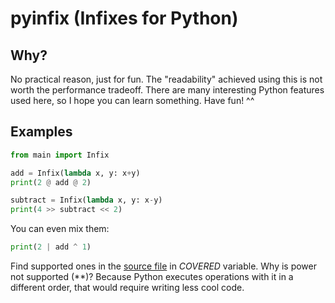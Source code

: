 # pyinfix (Infixes for Python)

## Why?

No practical reason, just for fun. The "readability" achieved using this is not worth the performance tradeoff. There are many interesting Python features used here, so I hope you can learn something.
Have fun! ^^

## Examples

```py
from main import Infix

add = Infix(lambda x, y: x+y)
print(2 @ add @ 2)

subtract = Infix(lambda x, y: x-y)
print(4 >> subtract << 2)
```

You can even mix them:

```py
print(2 | add ^ 1)
```

Find supported ones in the [source file](./main.py) in *COVERED* variable.
Why is power not supported (**)? Because Python executes operations with it in a different order, that would require writing less cool code.
